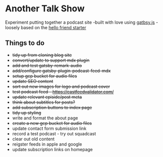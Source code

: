# Another Talk Show

Experiment putting together a podcast site -built with love using [gatbsy.js](https://www.gatsbyjs.org/) - loosely based on the [hello friend starter](https://github.com/panr/gatsby-starter-hello-friend)

## Things to do

- ~~tidy up from cloning blog site~~
- ~~convert/update to support mdx plugin~~
- ~~add and test gatsby-remark-audio~~
- ~~add/configure gatsby-plugin-podcast-feed-mdx~~
- ~~setup gcp bucket for audio files~~
- ~~update SEO content~~
- ~~sort out new images for logo and podcast cover~~
- ~~test podcast feed - https://castfeedvalidator.com/~~
- ~~update relevant episide/post meta~~
- ~~think about subtitles for posts?~~
- ~~add subscription buttons to index page~~
- ~~tidy up styling~~
- write and format the about page
- ~~create a new gcp bucket for audio files~~
- update contact form submission link
- record a test podcast - try out squadcast
- clear out old content
- reigster feeds in apple and google
- update subscription links on homepage
